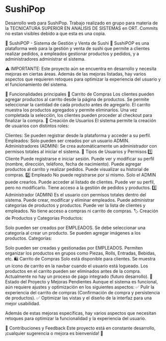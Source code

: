 
# SushiPop
Desarrollo web para SushiPop. Trabajo realizado en grupo para materia de la TECNICATURA SUPERIOR EN ANALISIS DE SISTEMAS en ORT. Commits no estan visibles debido a que esta es una copia. 

🍣 SushiPOP - Sistema de Gestión y Venta de Sushi 🍣
SushiPOP es una plataforma web para la gestión y venta de sushi que permite a clientes realizar pedidos, a empleados gestionar productos y pedidos, y a administradores administrar el sistema.

⚠️ IMPORTANTE: Este proyecto aún se encuentra en desarrollo y necesita mejoras en ciertas áreas. Además de las mejoras listadas, hay varios aspectos que requieren retoques para optimizar la experiencia del usuario y el funcionamiento del sistema.

📌 Funcionalidades principales
🛒 Carrito de Compras
Los clientes pueden agregar productos al carrito desde la página de productos.
Se permite seleccionar la cantidad de cada producto antes de agregarlo.
El carrito muestra los productos agregados y permite eliminarlos.
Una vez completada la selección, los clientes pueden proceder al checkout para finalizar la compra.
👤 Creación de Usuarios
El sistema permite la creación de usuarios con distintos roles:

Clientes: Se pueden registrar desde la plataforma y acceder a su perfil.
Empleados: Solo pueden ser creados por un usuario ADMIN.
Administradores (ADMIN): Se crea automáticamente un administrador con permisos totales al iniciar el sistema.
👥 Tipos de Usuarios y Permisos
1️⃣ Cliente
Puede registrarse e iniciar sesión.
Puede ver y modificar su perfil (nombre, dirección, teléfono, fecha de nacimiento).
Puede agregar productos al carrito y realizar pedidos.
Puede visualizar su historial de compras.
2️⃣ Empleado
No puede registrarse por sí mismo. Solo el ADMIN puede crearlos.
Puede acceder al listado de clientes.
Puede ver su perfil, pero no modificarlo.
Tiene acceso a la gestión de pedidos y productos.
3️⃣ Administrador (ADMIN)
Es el usuario con permisos totales dentro del sistema.
Puede crear, modificar y eliminar empleados.
Puede administrar categorías de productos y productos.
Puede ver la lista de clientes y empleados.
No tiene acceso a compras ni carrito de compras.
🏷️ Creación de Productos y Categorías
Productos:

Solo pueden ser creados por EMPLEADOS.
Se debe seleccionar una categoría al crear un producto.
Se pueden agregar imágenes a los productos.
Categorías:

Solo pueden ser creadas y gestionadas por EMPLEADOS.
Permiten organizar los productos en grupos como Piezas, Rolls, Entradas, Bebidas, etc.
🛍️ Carrito de Compras
Solo está disponible para clientes.
Se muestra un ícono de carrito en la navbar cuando el usuario está logueado.
Los productos en el carrito pueden ser eliminados antes de la compra.
Actualmente no hay un proceso de pago integrado (futuro desarrollo).
🔧 Estado del Proyecto y Mejoras Pendientes
Aunque el sistema es funcional, aún requiere ajustes y optimización en los siguientes aspectos:
✅ Pulir la experiencia del carrito de compras (Confirmación de compra y persistencia de productos).
✅ Optimizar las vistas y el diseño de la interfaz para una mejor usabilidad.

Además de estas mejoras específicas, hay varios aspectos que necesitan retoques para optimizar la funcionalidad y la experiencia del usuario.

💬 Contribuciones y Feedback
Este proyecto está en constante desarrollo, ¡cualquier sugerencia o mejora es bienvenida! 🎉
